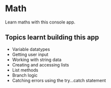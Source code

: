 # Math

Learn maths with this console app.

## Topics learnt building this app

- Variable datatypes
- Getting user input
- Working with string data
- Creating and accessing lists
- List methods 
- Branch logic
- Catching errors using the try...catch statement


